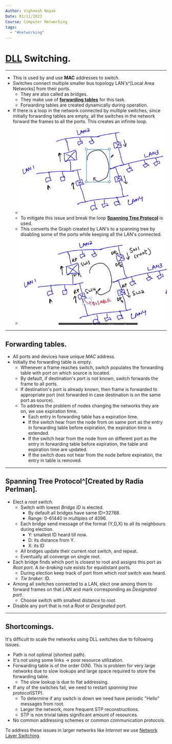 ```yaml
---
Author: Vighnesh Nayak
Date: 01/11/2023
Course: Computer Networking
tags:
  - "#networking"
---
```

# [DLL](DLL.md) Switching.
---
- This is used by [](Medium%20Access%20Control%20(MAC).md#Wired%20Medium|Ethernets) and use **MAC** addresses to switch.
- Switches connect multiple smaller bus topology LAN's^[Local Area Networks] from their ports.
	- They are also called as bridges.
	- They make use of **[forwarding tables](#Forwarding%20tables.)** for this task.
	- Forwarding tables are created dynamically during operation.
- If there is a loop in the network connected by multiple switches, since initially forwarding tables are empty, all the switches in the network forward the frames to all the ports. This creates an infinite loop.
	- ![Pasted image 20231101022155](./attachments/Pasted%20image%2020231101022155.png)
	- To mitigate this issue and break the loop **[Spanning Tree Protocol](#Spanning%20Tree%20Protocol)** is used.
	- This converts the Graph created by LAN's to a spanning tree by disabling some of the ports while keeping all the LAN's connected.
	- ![Pasted image 20231101023743](./attachments/Pasted%20image%2020231101023743.png)

---
## Forwarding tables.
- All ports and devices have unique *MAC* address.
- Initially the forwarding table is empty.
	- Whenever a frame reaches switch, switch populates the forwarding table with port on which source is located.
	- By default, if destination's port is not known, switch forwards the frame to all ports.
	- If destination's port is already known, then frame is forwarded to appropriate port (not forwarded in case destination is on the same port as source).
	- To address the problem of nodes changing the networks they are on, we use expiration time.
		- Each entry in forwarding table has a expiration time.
		- If the switch hear from the node from on same port as the entry in forwarding table before expiration, the expiration time is extended.
		- If the switch hear from the node from on different port as the entry in forwarding table before expiration, the table and expiration time are updated.
		- If the switch does not hear from the node before expiration, the entry in table is removed.

---
## Spanning Tree Protocol^[Created by Radia Perlman].
- Elect a *root switch*.
	- Switch with lowest *Bridge ID* is elected.
		- By default all bridges have same ID=32768. 
		- Range: 0-61440 in multiples of 4096.
	- Each bridge send message of the format (Y,D,X) to all its neighbours during election.
		- Y: smallest ID heard till now.
		- D: its distance from Y.
		- X: its ID
	- All bridges update their current *root* switch, and repeat.
	- Eventually all converge on single root.
- Each bridge finds which port is closest to root and assigns this port as *Root port*. A *tie-braking* rule exists for equidistant ports.
	- During election keep track of port from which *root* switch was heard.
	- *Tie braker*: ID.
- Among all switches connected to a LAN, elect one among them to forward frames on that LAN and mark corresponding as *Designated port*.
	- Choose switch with smallest distance to *root*.
- Disable any port that is not a *Root* or *Designated* port.  
---
## Shortcomings.
It's difficult to scale the networks using DLL switches due to following issues.
- Path is not optimal (shortest path).
- It's not using some links $\to$ poor resource utilization.
- Forwarding table is of the order O(N). This is problem for very large networks due to slow lookups and large space required to store the forwarding table.
	- The slow lookup is due to flat addressing.
- If any of the switches fail, we need to restart *spanning tree protocol*(STP).
	- To determine if any switch is down we need have periodic "Hello" messages from root.
	- Larger the network, more frequent STP reconstructions. 
	- STP is non trivial takes significant amount of resources.
- No common addressing schemes or common communication protocols.

To address these issues in larger networks like *Internet* we use [Network Layer Switching](Network%20Layer%20Switching.md).


